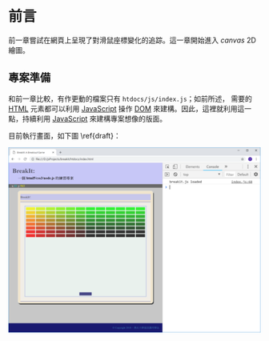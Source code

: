 <!---
  @file       intro.md
  @author     Yiwei Chiao (ywchiao@gmail.com)
  @date       10/26/2018 created.
  @date       10/26/2018 last modified.
  @version    0.1.0
  @copyright  CC-BY, © 2018 Yiwei Chiao
-->

# 前言

 前一章嘗試在網頁上呈現了對滑鼠座標變化的追踪。這一章開始進入
 *canvas* 2D 繪圖。

## 專案準備

 和前一章比較，有作更動的檔案只有 `htdocs/js/index.js`；如前所述，
 需要的 [HTML][mdnHTML5] 元素都可以利用 [JavaScript][mdnJavaScript]
 操作 [DOM][mdnDOM] 來建構。因此，這裡就利用這一點，持續利用
 [JavaScript][mdnJavaScript] 來建構專案想像的版面。

 目前執行畫面，如下圖 \ref{draft}：

  ![基本遊戲畫面想像\label{draft}](images/draft.png)

[breakit]: https://github.com/ywchiao/breakit.git
[mdnCSS]: https://developer.mozilla.org/en-US/docs/Web/CSS  
[mdnDOM]: https://developer.mozilla.org/en-US/docs/Web/API/Document_Object_Mode
[mdnHTML5]: https://developer.mozilla.org/en-US/docs/Web/Guide/HTML/HTML5
[mdnJavaScript]: https://developer.mozilla.org/zh-TW/docs/Web/JavaScript
[nodejs]: https://nodejs.org

<!-- intro.md -->
